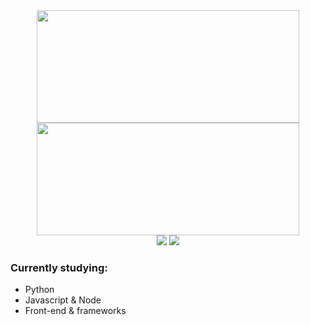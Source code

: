 <div align="center">
<img height="180em" width="420" src="https://github-readme-stats.vercel.app/api?username=davisenra&show_icons=true&theme=github_dark&include_all_commits=true&count_private=true"/>
<img height="180em" width="420" src="https://github-readme-stats.vercel.app/api/top-langs/?username=davisenra&layout=compact&langs_count=7&theme=github_dark"/>
</div>

<div align="center">
<a href = "mailto:davi.senra98@gmail.com"><img src="https://img.shields.io/badge/-Gmail-%23333?style=for-the-badge&logo=gmail&logoColor=white" target="_blank"></a>
<a href="https://www.linkedin.com/in/davisenra/" target="_blank"><img src="https://img.shields.io/badge/-LinkedIn-%230077B5?style=for-the-badge&logo=linkedin&logoColor=white" target="_blank"></a>
</div>
  
### Currently studying:
- Python
- Javascript & Node
- Front-end & frameworks
